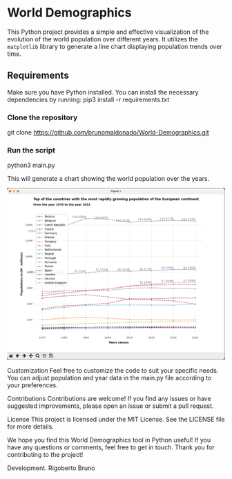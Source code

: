 # World Demographics

This Python project provides a simple and effective visualization of the evolution of the world population over different years. It utilizes the `matplotlib` library to generate a line chart displaying population trends over time.

## Requirements

Make sure you have Python installed. You can install the necessary dependencies by running:
pip3 install -r requirements.txt

### Clone the repository
git clone https://github.com/brunomaldonado/World-Demographics.git

### Run the script
python3 main.py

This will generate a chart showing the world population over the years.

<p align="center">
  <img src="./images/european_continent.png" alt="europe chart">
</p>

Customization
Feel free to customize the code to suit your specific needs. You can adjust population and year data in the main.py file according to your preferences.

Contributions
Contributions are welcome! If you find any issues or have suggested improvements, please open an issue or submit a pull request.

License
This project is licensed under the MIT License. See the LICENSE file for more details.

We hope you find this World Demographics tool in Python useful! If you have any questions or comments, feel free to get in touch. Thank you for contributing to the project!

Development.
Rigoberto Bruno

